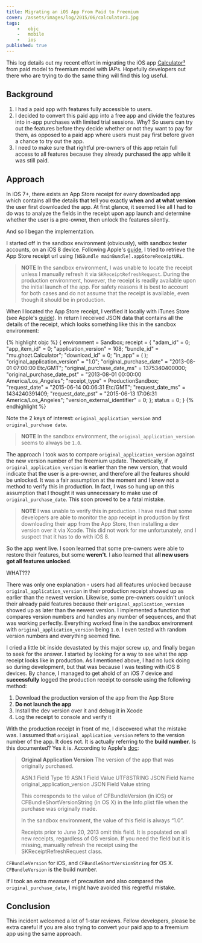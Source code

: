 ```yaml
---
title: Migrating an iOS App From Paid to Freemium
cover: /assets/images/log/2015/06/calculator3.jpg
tags:
    -   objc
    -   mobile
    -   ios
published: true
---
```



This log details out my recent effort in migrating the iOS app [Calculator³](https://itunes.apple.com/us/app/calculator3/id828838134?ls=1&mt=8) from paid model to freemium model with IAPs. Hopefully developers out there who are trying to do the same thing will find this log useful.

## Background

1. I had a paid app with features fully accessible to users.
2. I decided to convert this paid app into a free app and divide the features into in-app purchases with limited trial sessions. Why? So users can try out the features before they decide whether or not they want to pay for them, as opposed to a paid app where users must pay first before given a chance to try out the app.
3. I need to make sure that rightful pre-owners of this app retain full access to all features because they already purchased the app while it was still paid.

## Approach

In iOS 7+, there exists an App Store receipt for every downloaded app which contains all the details that tell you exactly **when** and **at what version** the user first downloaded the app. At first glance, it seemed like all I had to do was to analyze the fields in the receipt upon app launch and determine whether the user is a pre-owner, then unlock the features silently.

And so I began the implementation.

I started off in the sandbox environment (obviously), with sandbox tester accounts, on an iOS 8 device. Following Apple's [guide](https://developer.apple.com/library/ios/releasenotes/General/ValidateAppStoreReceipt/Chapters/ValidateLocally.html#//apple_ref/doc/uid/TP40010573-CH1-SW2), I tried to retrieve the App Store receipt url using `[NSBundle mainBundle].appStoreReceiptURL`.

>   **NOTE**
>   In the sandbox environment, I was unable to locate the receipt unless I manually refresh it via `SKReceiptRefreshRequest`. During the production environment, however, the receipt is readily available upon the initial launch of the app. For safety reasons it is best to account for both cases and do not assume that the receipt is available, even though it should be in production.

When I located the App Store receipt, I verified it locally with iTunes Store (see Apple's [guide](https://developer.apple.com/library/ios/releasenotes/General/ValidateAppStoreReceipt/Chapters/ValidateLocally.html#//apple_ref/doc/uid/TP40010573-CH1-SW2)). In return I received JSON data that contains all the details of the receipt, which looks something like this in the sandbox environment:

{% highlight objc %}
{
    environment = Sandbox;
    receipt =     {
        "adam_id" = 0;
        "app_item_id" = 0;
        "application_version" = 108;
        "bundle_id" = "mu.ghozt.Calculator";
        "download_id" = 0;
        "in_app" =      (
        );
        "original_application_version" = "1.0";
        "original_purchase_date" = "2013-08-01 07:00:00 Etc/GMT";
        "original_purchase_date_ms" = 1375340400000;
        "original_purchase_date_pst" = "2013-08-01 00:00:00 America/Los_Angeles";
        "receipt_type" = ProductionSandbox;
        "request_date" = "2015-06-14 00:06:31 Etc/GMT";
        "request_date_ms" = 1434240391409;
        "request_date_pst" = "2015-06-13 17:06:31 America/Los_Angeles";
        "version_external_identifier" = 0;
    };
    status = 0;
}
{% endhighlight %}

Note the 2 keys of interest: `original_application_version` and `original_purchase date`.

>   **NOTE**
>   In the sandbox environment, the `original_application_version` seems to always be `1.0`.

The approach I took was to compare `original_application_version` against the new version number of the freemium update. Theoretically, if `original_application_version` is earlier than the new version, that would indicate that the user is a pre-owner, and therefore all the features should be unlocked. It was a fair assumption at the moment and I knew not a method to verify this in production. In fact, I was so hung up on this assumption that I thought it was unnecessary to make use of `original_purchase_date`. This soon proved to be a fatal mistake.

>   **NOTE**
>   I was unable to verify this in production. I have read that some developers are able to monitor the app receipt in production by first downloading their app from the App Store, then installing a dev version over it via Xcode. This did not work for me unfortunately, and I suspect that it has to do with iOS 8.

So the app went live. I soon learned that some pre-owners were able to restore their features, but some **weren't**. I also learned that **all new users got all features unlocked**.

WHAT???

There was only one explanation - users had all features unlocked because `original_application_version` in their production receipt showed up as earlier than the newest version. Likewise, some pre-owners couldn't unlock their already paid features because their `original_application_version` showed up as later than the newest version. I implemented a function that compares version numbers and handles any number of sequences, and that was working perfectly. Everything worked fine in the sandbox environment with `original_application_version` being `1.0`. I even tested with random version numbers and everything seemed fine.

I cried a little bit inside devastated by this major screw up, and finally began to seek for the answer. I started by looking for a way to see what the app receipt looks like in production. As I mentioned above, I had no luck doing so during development, but that was because I was testing with iOS 8 devices. By chance, I managed to get ahold of an iOS 7 device and **successfully** logged the production receipt to console using the following method:

1. Download the production version of the app from the App Store
2. **Do not launch the app**
3. Install the dev version over it and debug it in Xcode
4. Log the receipt to console and verify it

With the production receipt in front of me, I discovered what the mistake was. I assumed that `original_application_version` refers to the version number of the app. It does not. It is actually referring to the **build number**. Is this documented? Yes it is. According to Apple's [doc](https://developer.apple.com/library/ios/releasenotes/General/ValidateAppStoreReceipt/Chapters/ReceiptFields.html):

>   **Original Application Version**
>   The version of the app that was originally purchased.
>
>   ASN.1 Field Type 19
>   ASN.1 Field Value UTF8STRING
>   JSON Field Name original_application_version
>   JSON Field Value string
>
>   This corresponds to the value of CFBundleVersion (in iOS) or CFBundleShortVersionString (in OS X) in the Info.plist file when the purchase was originally made.
>
>   In the sandbox environment, the value of this field is always “1.0”.
>
>   Receipts prior to June 20, 2013 omit this field. It is populated on all new receipts, regardless of OS version. If you need the field but it is missing, manually refresh the receipt using the SKReceiptRefreshRequest class.

`CFBundleVersion` for iOS, and `CFBundleShortVersionString` for OS X. `CFBundleVersion` is the build number.

If I took an extra measure of precaution and also compared the `original_purchase_date`, I might have avoided this regretful mistake.

## Conclusion

This incident welcomed a lot of 1-star reviews. Fellow developers, please be extra careful if you are also trying to convert your paid app to a freemium app using the same approach.
